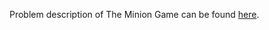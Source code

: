 Problem description of The Minion Game can be found [here](https://www.hackerrank.com/challenges/the-minion-game/problem).
